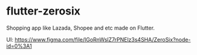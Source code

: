 # flutter-zerosix
Shopping app like Lazada, Shopee and etc made on Flutter.

UI: https://www.figma.com/file/IGoRnWslZ7rPNElz3s4SHA/ZeroSix?node-id=0%3A1
